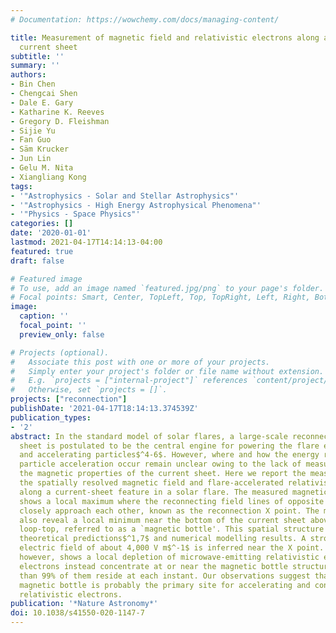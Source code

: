 ```yaml
---
# Documentation: https://wowchemy.com/docs/managing-content/

title: Measurement of magnetic field and relativistic electrons along a solar flare
  current sheet
subtitle: ''
summary: ''
authors:
- Bin Chen
- Chengcai Shen
- Dale E. Gary
- Katharine K. Reeves
- Gregory D. Fleishman
- Sijie Yu
- Fan Guo
- Säm Krucker
- Jun Lin
- Gelu M. Nita
- Xiangliang Kong
tags:
- '"Astrophysics - Solar and Stellar Astrophysics"'
- '"Astrophysics - High Energy Astrophysical Phenomena"'
- '"Physics - Space Physics"'
categories: []
date: '2020-01-01'
lastmod: 2021-04-17T14:14:13-04:00
featured: true 
draft: false

# Featured image
# To use, add an image named `featured.jpg/png` to your page's folder.
# Focal points: Smart, Center, TopLeft, Top, TopRight, Left, Right, BottomLeft, Bottom, BottomRight.
image:
  caption: ''
  focal_point: ''
  preview_only: false

# Projects (optional).
#   Associate this post with one or more of your projects.
#   Simply enter your project's folder or file name without extension.
#   E.g. `projects = ["internal-project"]` references `content/project/deep-learning/index.md`.
#   Otherwise, set `projects = []`.
projects: ["reconnection"]
publishDate: '2021-04-17T18:14:13.374539Z'
publication_types:
- '2'
abstract: In the standard model of solar flares, a large-scale reconnection current
  sheet is postulated to be the central engine for powering the flare energy release$^1-3$
  and accelerating particles$^4-6$. However, where and how the energy release and
  particle acceleration occur remain unclear owing to the lack of measurements of
  the magnetic properties of the current sheet. Here we report the measurement of
  the spatially resolved magnetic field and flare-accelerated relativistic electrons
  along a current-sheet feature in a solar flare. The measured magnetic field profile
  shows a local maximum where the reconnecting field lines of opposite polarities
  closely approach each other, known as the reconnection X point. The measurements
  also reveal a local minimum near the bottom of the current sheet above the flare
  loop-top, referred to as a `magnetic bottle'. This spatial structure agrees with
  theoretical predictions$^1,7$ and numerical modelling results. A strong reconnection
  electric field of about 4,000 V m$^-1$ is inferred near the X point. This location,
  however, shows a local depletion of microwave-emitting relativistic electrons. These
  electrons instead concentrate at or near the magnetic bottle structure, where more
  than 99% of them reside at each instant. Our observations suggest that the loop-top
  magnetic bottle is probably the primary site for accelerating and confining the
  relativistic electrons.
publication: '*Nature Astronomy*'
doi: 10.1038/s41550-020-1147-7
---
```

